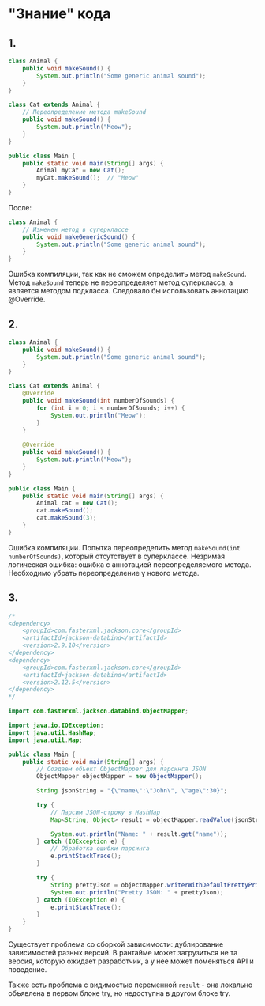 # "Знание" кода

## 1.

~~~java
class Animal {
    public void makeSound() {
        System.out.println("Some generic animal sound");
    }
}

class Cat extends Animal {
    // Переопределение метода makeSound
    public void makeSound() {
        System.out.println("Meow");
    }
}

public class Main {
    public static void main(String[] args) {
        Animal myCat = new Cat();
        myCat.makeSound();  // "Meow"
    }
}
~~~

После:

~~~java
class Animal {
    // Изменен метод в суперклассе
    public void makeGenericSound() {
        System.out.println("Some generic animal sound");
    }
}
~~~

Ошибка компиляции, так как не сможем определить метод `makeSound`. Метод `makeSound` теперь не переопределяет метод суперкласса, а является методом подкласса. Следовало бы использовать аннотацию @Override.

## 2.

~~~java
class Animal {
    public void makeSound() {
        System.out.println("Some generic animal sound");
    }
}

class Cat extends Animal {
    @Override
    public void makeSound(int numberOfSounds) {
        for (int i = 0; i < numberOfSounds; i++) {
            System.out.println("Meow");
        }
    }
    
    @Override
    public void makeSound() {
        System.out.println("Meow");
    }
}

public class Main {
    public static void main(String[] args) {
        Animal cat = new Cat();
        cat.makeSound();
        cat.makeSound(3);
    }
}
~~~

Ошибка компиляции. Попытка переопределить метод `makeSound(int numberOfSounds)`, который отсутствует в суперклассе. Незримая логическая ошибка: ошибка с аннотацией переопределяемого метода. Необходимо убрать переопределение у нового метода. 

## 3.

~~~java
/*
<dependency>
    <groupId>com.fasterxml.jackson.core</groupId>
    <artifactId>jackson-databind</artifactId>
    <version>2.9.10</version>
</dependency>
<dependency>
    <groupId>com.fasterxml.jackson.core</groupId>
    <artifactId>jackson-databind</artifactId>
    <version>2.12.5</version>
</dependency>
*/

import com.fasterxml.jackson.databind.ObjectMapper;

import java.io.IOException;
import java.util.HashMap;
import java.util.Map;

public class Main {
    public static void main(String[] args) {
        // Создаем объект ObjectMapper для парсинга JSON
        ObjectMapper objectMapper = new ObjectMapper();

        String jsonString = "{\"name\":\"John\", \"age\":30}";

        try {
            // Парсим JSON-строку в HashMap
            Map<String, Object> result = objectMapper.readValue(jsonString, HashMap.class);

            System.out.println("Name: " + result.get("name"));
        } catch (IOException e) {
            // Обработка ошибки парсинга
            e.printStackTrace();
        }

        try {
            String prettyJson = objectMapper.writerWithDefaultPrettyPrinter().writeValueAsString(result);
            System.out.println("Pretty JSON: " + prettyJson);
        } catch (IOException e) {
            e.printStackTrace();
        }
    }
}
~~~

Существует проблема со сборкой зависимости: дублирование зависимостей разных версий. В рантайме может загрузиться не та версия, которую ожидает разработчик, а у нее может поменяться API и поведение.

Также есть проблема с видимостью переменной `result` - она локально объявлена в первом блоке try, но недоступна в другом блоке try.